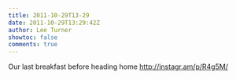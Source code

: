 ```yaml
---
title: 2011-10-29T13-29
date: 2011-10-29T13:29:42Z
author: Lee Turner
showtoc: false
comments: true
---
```


Our last breakfast before heading home http://instagr.am/p/R4g5M/

